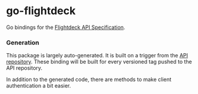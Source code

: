 # go-flightdeck

Go bindings for the [Flightdeck API Specification](https://github.com/arctir/flightdeck-api).

### Generation

This package is largely auto-generated. It is built on a trigger from the [API repository](https://github.com/arctir/flightdeck-api). These binding will be built for every versioned tag pushed to the API repository. 

In addition to the generated code, there are methods to make client authentication a bit easier.